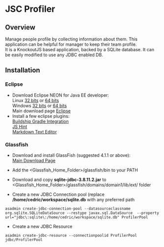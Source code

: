 # JSC Profiler
## Overview
Manage people profile by collecting information about them. This application
can be helpful for manager to keep their team profile.   
It is a KnockoutJS based application, backed by a SQLite database. It can be easily modified to use any JDBC enabled DB.

## Installation
### Eclipse
* Download Eclipse NEON for Java EE developer:  
   Linux 
[32 bits](https://eclipse.org/downloads/download.php?file=/technology/epp/downloads/release/neon/R/eclipse-jee-neon-R-linux-gtk.tar.gz) or
[64 bits](https://eclipse.org/downloads/download.php?file=/technology/epp/downloads/release/neon/R/eclipse-jee-neon-R-linux-gtk-x86_64.tar.gz)  
   Windows 
[32 bits](https://www.eclipse.org/downloads/download.php?file=/technology/epp/downloads/release/neon/R/eclipse-jee-neon-R-win32.zip) or
[64 bits](https://www.eclipse.org/downloads/download.php?file=/technology/epp/downloads/release/neon/R/eclipse-jee-neon-R-win32-x86_64.zip)  
   Main download page 
[Eclipse](https://eclipse.org/downloads/eclipse-packages/)
* Install a few eclipse plugins:  
[Buildship Gradle Integration](https://marketplace.eclipse.org/content/buildship-gradle-integration)  
[JS Hint](https://marketplace.eclipse.org/content/jshint-eclipse)  
[Markdown Text Editor](http://marketplace.eclipse.org/content/markdown-text-editor)  

### Glassfish

* Download and install GlassFish (suggested 4.1.1 or above):    
[Main Download Page](https://glassfish.java.net/download.html)  
* Add the <Glassfish_Home_Folder>/glassfish/bin to your PATH  

* Download and copy **sqlite-jdbc-3.8.11.2.jar** to <Glassfish_Home_Folder>/glassfish/domains/domain1/lib/ext/ folder
* Create a new JDBC Connection pool (replace **/home/cedric/workspace/sqlite.db** with any preferred path
```
asadmin create-jdbc-connection-pool --datasourceclassname org.sqlite.SQLiteDataSource --restype javax.sql.DataSource  --property url="jdbc\:sqlite\:/home/cedric/workspace/sqlite.db" ProfilerPool  
```
* Create a new JDBC Resource
```
asadmin create-jdbc-resource --connectionpoolid ProfilerPool jdbc/ProfilerPool
```